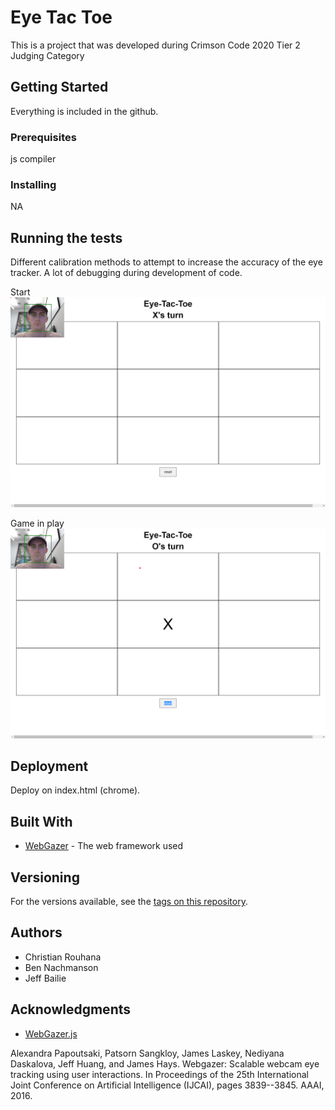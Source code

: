 # Eye Tac Toe
This is a project that was developed during Crimson Code 2020
Tier 2 Judging Category
## Getting Started

Everything is included in the github.

### Prerequisites

js compiler

### Installing

NA

## Running the tests

Different calibration methods to attempt to increase the accuracy of the eye tracker.
A lot of debugging during development of code.

Start
![](EyeTacToeDemo.PNG) 

Game in play
![](EyeTacToeDemo2.PNG)



## Deployment

Deploy on index.html (chrome).

## Built With

* [WebGazer](https://webgazer.cs.brown.edu/) - The web framework used

## Versioning

For the versions available, see the [tags on this repository](https://webgazer.cs.brown.edu/). 

## Authors

* Christian Rouhana
* Ben Nachmanson
* Jeff Bailie

## Acknowledgments

* [WebGazer.js](https://webgazer.cs.brown.edu/)

Alexandra Papoutsaki, Patsorn Sangkloy, James Laskey, Nediyana Daskalova, Jeff Huang, and James Hays. Webgazer: Scalable webcam eye tracking using user interactions. In Proceedings of the 25th International Joint Conference on Artificial Intelligence (IJCAI), pages 3839--3845. AAAI, 2016.

